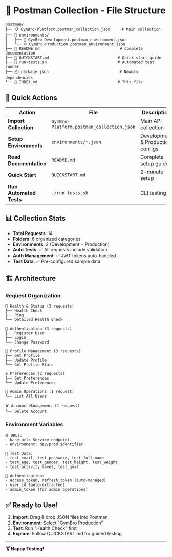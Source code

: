 # 📂 Postman Collection - File Structure

```
postman/
├── 📋 GymBro-Platform.postman_collection.json     # Main collection
├── 📁 environments/
│   ├── 🔧 GymBro-Development.postman_environment.json
│   └── 🌐 GymBro-Production.postman_environment.json
├── 📖 README.md                                   # Complete documentation
├── 🚀 QUICKSTART.md                              # Quick start guide
├── 🧪 run-tests.sh                               # Automated test runner
├── 📦 package.json                               # Newman dependencies
└── 📄 INDEX.md                                   # This file
```

## 🎯 **Quick Actions**

| Action | File | Description |
|--------|------|-------------|
| **Import Collection** | `GymBro-Platform.postman_collection.json` | Main API collection |
| **Setup Environments** | `environments/*.json` | Development & Production configs |
| **Read Documentation** | `README.md` | Complete setup guide |
| **Quick Start** | `QUICKSTART.md` | 2-minute setup |
| **Run Automated Tests** | `./run-tests.sh` | CLI testing |

## 📊 **Collection Stats**

- **Total Requests**: 14
- **Folders**: 6 organized categories
- **Environments**: 2 (Development + Production)
- **Auto Tests**: ✅ All requests include validation
- **Auth Management**: ✅ JWT tokens auto-handled
- **Test Data**: ✅ Pre-configured sample data

## 🏗️ **Architecture**

### **Request Organization**
```
🏥 Health & Status (3 requests)
├── Health Check
├── Ping  
└── Detailed Health Check

🔐 Authentication (3 requests)
├── Register User
├── Login
└── Change Password

👤 Profile Management (3 requests)
├── Get Profile
├── Update Profile
└── Get Profile Stats

⚙️ Preferences (2 requests)
├── Get Preferences
└── Update Preferences

👑 Admin Operations (1 request)
└── List All Users

🗑️ Account Management (1 request)
└── Delete Account
```

### **Environment Variables**
```
🌐 URLs:
- base_url: Service endpoint
- environment: dev/prod identifier

🧪 Test Data:
- test_email, test_password, test_full_name
- test_age, test_gender, test_height, test_weight
- test_activity_level, test_goal

🔑 Authentication:
- access_token, refresh_token (auto-managed)
- user_id (auto-extracted)
- admin_token (for admin operations)
```

## ✅ **Ready to Use!**

1. **Import**: Drag & drop JSON files into Postman
2. **Environment**: Select "GymBro Production"  
3. **Test**: Run "Health Check" first
4. **Explore**: Follow QUICKSTART.md for guided testing

---

**🏋️ Happy Testing!**
